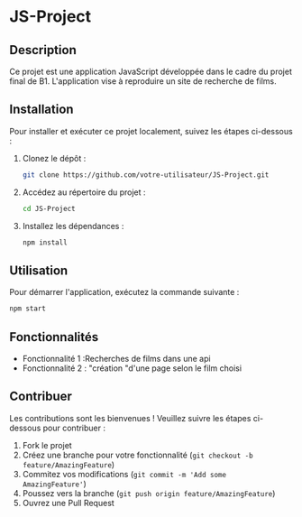 # JS-Project

## Description
Ce projet est une application JavaScript développée dans le cadre du projet final de B1. L'application vise à reproduire un site de recherche de films.

## Installation
Pour installer et exécuter ce projet localement, suivez les étapes ci-dessous :

1. Clonez le dépôt :
    ```bash
    git clone https://github.com/votre-utilisateur/JS-Project.git
    ```
2. Accédez au répertoire du projet :
    ```bash
    cd JS-Project
    ```
3. Installez les dépendances :
    ```bash
    npm install
    ```

## Utilisation
Pour démarrer l'application, exécutez la commande suivante :
```bash
npm start
```

## Fonctionnalités
- Fonctionnalité 1 :Recherches de films dans une api
- Fonctionnalité 2 : "création "d'une page selon le film choisi

## Contribuer
Les contributions sont les bienvenues ! Veuillez suivre les étapes ci-dessous pour contribuer :

1. Fork le projet
2. Créez une branche pour votre fonctionnalité (`git checkout -b feature/AmazingFeature`)
3. Commitez vos modifications (`git commit -m 'Add some AmazingFeature'`)
4. Poussez vers la branche (`git push origin feature/AmazingFeature`)
5. Ouvrez une Pull Request

